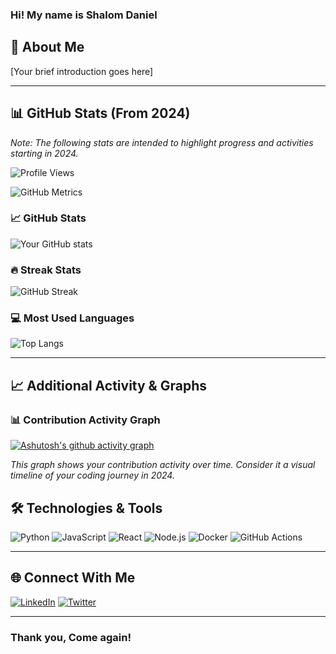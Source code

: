 ### Hi! My name is Shalom Daniel

## 🚀 About Me
[Your brief introduction goes here]

---

## 📊 GitHub Stats (From 2024)
*Note: The following stats are intended to highlight progress and activities starting in 2024.*

![Profile Views](https://komarev.com/ghpvc/?username=Shalomd6298&color=blue)

![GitHub Metrics](https://metrics.lecoq.io/Shalomd6298?template=classic&base.header=0&base.activity=0&base.community=0&base.repositories=0&base.metadata=0)

### 📈 GitHub Stats
![Your GitHub stats](https://github-readme-stats.vercel.app/api?username=Shalomd6298&show_icons=true&theme=radical&count_private=true&include_all_commits=true)

### 🔥 Streak Stats
![GitHub Streak](https://github-readme-streak-stats.herokuapp.com/?user=Shalomd6298&theme=radical)

### 💻 Most Used Languages
![Top Langs](https://github-readme-stats.vercel.app/api/top-langs/?username=Shalomd6298&layout=compact&theme=radical)

---

## 📈 Additional Activity & Graphs

### 📊 Contribution Activity Graph
[![Ashutosh's github activity graph](https://github-readme-activity-graph.vercel.app/graph?username=Ashutosh00710&theme=dracula)](https://github.com/ashutosh00710/github-readme-activity-graph)

*This graph shows your contribution activity over time. Consider it a visual timeline of your coding journey in 2024.*


## 🛠️ Technologies & Tools
![Python](https://img.shields.io/badge/Python-3776AB?style=flat-square&logo=python&logoColor=white)
![JavaScript](https://img.shields.io/badge/JavaScript-F7DF1E?style=flat-square&logo=javascript&logoColor=black)
![React](https://img.shields.io/badge/React-20232A?style=flat-square&logo=react&logoColor=61DAFB)
![Node.js](https://img.shields.io/badge/Node.js-43853D?style=flat-square&logo=node.js&logoColor=white)
![Docker](https://img.shields.io/badge/Docker-2496ED?style=flat-square&logo=docker&logoColor=white)
![GitHub Actions](https://img.shields.io/badge/GitHub_Actions-2088FF?style=flat-square&logo=github-actions&logoColor=white)

---

## 🌐 Connect With Me
[![LinkedIn](https://img.shields.io/badge/LinkedIn-0077B5?style=flat-square&logo=linkedin&logoColor=white)](YOUR_LINKEDIN_URL)
[![Twitter](https://img.shields.io/badge/Twitter-1DA1F2?style=flat-square&logo=twitter&logoColor=white)](YOUR_TWITTER_URL)

---

### Thank you, Come again!
